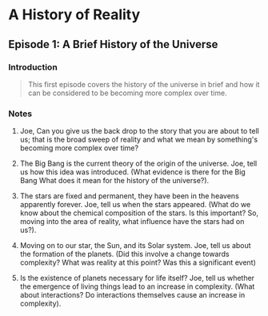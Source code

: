 A History of Reality
====================
Episode 1: A Brief History of the Universe
-------------------------------

### Introduction
> This first episode covers the history of the universe in brief and how it can be considered to be becoming more complex over time.

### Notes
1. Joe, Can you give us the back drop to the story that you are about to tell us; that is the broad sweep of reality and what we mean by something's becoming more complex over time?

1. The Big Bang is the current theory of the origin of the universe. Joe, tell us how this idea was introduced. (What evidence is there for the Big Bang What does it mean for the history of the universe?).

1. The stars are fixed and permanent, they have been in the heavens apparently forever. Joe, tell us when the stars appeared. (What do we know about the chemical composition of the stars. Is this important? So, moving into the area of reality, what influence have the stars had on us?).

1. Moving on to our star, the Sun, and its Solar system. Joe, tell us about the formation of the planets. (Did this involve a change towards complexity? What was reality at this point? Was this a significant event)

1. Is the existence of planets necessary for life itself? Joe, tell us whether the emergence of living things lead to an increase in complexity. (What about interactions? Do interactions themselves cause an increase in complexity).
